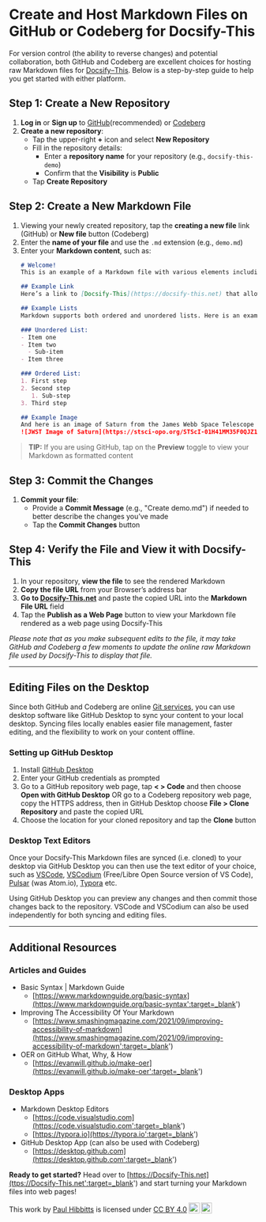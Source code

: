 # Create and Host Markdown Files on GitHub or Codeberg for Docsify-This

For version control (the ability to reverse changes) and potential collaboration, both GitHub and Codeberg are excellent choices for hosting raw Markdown files for [Docsify&#8288;&#8211;&#8288;This](https://docsify-this.net ':target=_blank'). Below is a step-by-step guide to help you get started with either platform.

## Step 1: Create a New Repository

1. **Log in** or **Sign up** to [GitHub](https://github.com ':target=_blank')(recommended) or [Codeberg](https://codeberg.org ':target=_blank')
2. **Create a new repository**:
   - Tap the upper-right **+** icon and select **New Repository**
   - Fill in the repository details:
     - Enter a **repository name** for your repository (e.g., `docsify-this-demo`)
     - Confirm that the **Visibility** is **Public**
   - Tap **Create Repository**

## Step 2: Create a New Markdown File

1. Viewing your newly created repository, tap the **creating a new file** link (GitHub) or **New file** button (Codeberg)
2. Enter the **name of your file** and use the `.md` extension (e.g., `demo.md`)
3. Enter your **Markdown content**, such as:
   ```markdown
   # Welcome!
   This is an example of a Markdown file with various elements including headers, paragraphs, links, lists and images.
   
   ## Example Link
   Here’s a link to [Docsify-This](https://docsify-this.net) that allows you to easily publish Markdown files as web pages.

   ## Example Lists
   Markdown supports both ordered and unordered lists. Here is an example of each
   
   ### Unordered List:
   - Item one
   - Item two
     - Sub-item
   - Item three
   
   ### Ordered List:
   1. First step
   2. Second step
      1. Sub-step
   3. Third step

   ## Example Image
   And here is an image of Saturn from the James Webb Space Telescope (JWST):  
   ![JWST Image of Saturn](https://stsci-opo.org/STScI-01H41MM35F0QJZ1FRC1TX9MZVE.png)
   ```
  > **TIP:** If you are using GitHub, tap on the **Preview** toggle to view your Markdown as formatted content

## Step 3: Commit the Changes

1. **Commit your file**:
   - Provide a **Commit Message** (e.g., "Create demo.md") if needed to better describe the changes you’ve made
   - Tap the **Commit Changes** button

## Step 4: Verify the File and View it with Docsify-This

1. In your repository, **view the file** to see the rendered Markdown
2. **Copy the file URL** from your Browser’s address bar
3. **Go to [Docsify-This.net](https://docsify-this.net ':target=_blank')** and paste the copied URL into the **Markdown File URL** field
4. Tap the **Publish as a Web Page** button to view your Markdown file rendered as a web page using Docsify-This

_Please note that as you make subsequent edits to the file, it may take GitHub and Codeberg a few moments to update the online raw Markdown file used by Docsify-This to display that file._

---

## Editing Files on the Desktop

Since both GitHub and Codeberg are online [Git services](https://www.w3schools.com/git/git_intro.asp ':target=_blank'), you can use desktop software like GitHub Desktop to sync your content to your local desktop. Syncing files locally enables easier file management, faster editing, and the flexibility to work on your content offline.

### Setting up GitHub Desktop

1. Install [GitHub Desktop](https://desktop.github.com ':target=_blank')
2. Enter your GitHub credentials as prompted
3. Go to a GitHub repository web page, tap **< > Code** and then choose **Open with GitHub Desktop** OR go to a Codeberg repository web page, copy the HTTPS address, then in GitHub Desktop choose **File > Clone Repository** and paste the copied URL
4. Choose the location for your cloned repository and tap the **Clone** button

### Desktop Text Editors

Once your Docsify-This Markdown files are synced (i.e. cloned) to your desktop via GitHub Desktop you can then use the text editor of your choice, such as [VSCode](https://code.visualstudio.com ':target=_blank'), [VSCodium](https://vscodium.com/ ':target=_blank') (Free/Libre Open Source version of VS Code), [Pulsar](https://pulsar-edit.dev ':target=_blank') (was Atom.io), [Typora](https://typora.io/ ':target=_blank') etc.

Using GitHub Desktop you can preview any changes and then commit those changes back to the repository. VSCode and VSCodium can also be used independently for both syncing and editing files.

---

## Additional Resources

### Articles and Guides

- Basic Syntax | Markdown Guide
  - [https://www.markdownguide.org/basic-syntax](https://www.markdownguide.org/basic-syntax':target=_blank')
- Improving The Accessibility Of Your Markdown
  - [https://www.smashingmagazine.com/2021/09/improving-accessibility-of-markdown](https://www.smashingmagazine.com/2021/09/improving-accessibility-of-markdown':target=_blank')
- OER on GitHub What, Why, & How
  - [https://evanwill.github.io/make-oer](https://evanwill.github.io/make-oer':target=_blank')

### Desktop Apps

- Markdown Desktop Editors
  - [https://code.visualstudio.com](https://code.visualstudio.com':target=_blank')
  - [https://typora.io](https://typora.io':target=_blank')
- GitHub Desktop App (can also be used with Codeberg)
  - [https://desktop.github.com](https://desktop.github.com':target=_blank')

**Ready to get started?**
Head over to [https://Docsify-This.net](ttps://Docsify-This.net':target=_blank') and start turning your Markdown files into web pages!

<p xmlns:cc="http://creativecommons.org/ns#" >This work by <a rel="cc:attributionURL dct:creator" property="cc:attributionName" href="https://hibbittsdesign.org">Paul Hibbitts</a> is licensed under <a href="https://creativecommons.org/licenses/by/4.0/?ref=chooser-v1" target="_blank" rel="license noopener noreferrer" style="display:inline-block;">CC BY 4.0<img style="height:22px!important;margin-left:3px;vertical-align:text-bottom;" src="https://mirrors.creativecommons.org/presskit/icons/cc.svg?ref=chooser-v1" alt=""><img style="height:22px!important;margin-left:3px;vertical-align:text-bottom;" src="https://mirrors.creativecommons.org/presskit/icons/by.svg?ref=chooser-v1" alt=""></a></p>
